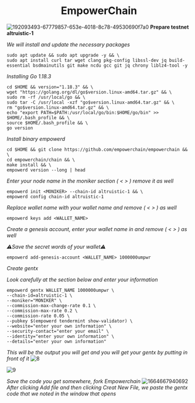 <h1 align="center">EmpowerChain</h1>

![192093493-67779857-653e-4018-8c78-49530690f7a0](https://user-images.githubusercontent.com/100621008/193432234-78f7b5c3-2e22-4a1e-9ac2-f566bd52cd69.png)
**Prepare testnet altruistic-1**

*We will install and update the necessary packages*
```
sudo apt update && sudo apt upgrade -y && \
sudo apt install curl tar wget clang pkg-config libssl-dev jq build-essential bsdmainutils git make ncdu gcc git jq chrony liblz4-tool -y
```
*Installing Go 1.18.3*
```
cd $HOME && version="1.18.3" && \
wget "https://golang.org/dl/go$version.linux-amd64.tar.gz" && \
sudo rm -rf /usr/local/go && \
sudo tar -C /usr/local -xzf "go$version.linux-amd64.tar.gz" && \
rm "go$version.linux-amd64.tar.gz" && \
echo "export PATH=$PATH:/usr/local/go/bin:$HOME/go/bin" >> $HOME/.bash_profile && \
source $HOME/.bash_profile && \
go version
```
*Install binary empowerd*
```
cd $HOME && git clone https://github.com/empowerchain/empowerchain && \
cd empowerchain/chain && \
make install && \
empowerd version --long | head
```
*Enter your node name in the moniker section ( < > ) remove it as well*
```
empowerd init <MONIKER> --chain-id altruistic-1 && \
empowerd config chain-id altruistic-1
```
*Replace wallet name with your wallet name and remove ( < > ) as well*
```
empowerd keys add <WALLET_NAME>
```
*Create a genesis account, enter your wallet name in <walletname> and remove ( < > ) as well*
  
*:warning:Save the secret words of your wallet:warning:*
```
empowerd add-genesis-account <WALLET_NAME> 1000000umpwr
  ```
*Create gentx*
  
*Look carefully at the section below and enter your information*
  ```
  empowerd gentx WALLET_NAME 1000000umpwr \
--chain-id=altruistic-1 \
--moniker="MONIKER" \
--commission-max-change-rate 0.1 \
--commission-max-rate 0.2 \
--commission-rate 0.05 \
--pubkey $(empowerd tendermint show-validator) \
--website="enter your own information" \
--security-contact="enter your email" \
--identity="enter your own information" \
--details="enter your own information"
 ```
*This will be the output you will get and you will get your gentx by putting <cat> in front of it*
 ![8](https://user-images.githubusercontent.com/100621008/193432937-a4af4dc3-f81e-4114-b3ce-7e9c4919b272.jpg)
  
 ![9](https://user-images.githubusercontent.com/100621008/193432945-32a74deb-f56c-41c1-9f98-76ba3492632f.jpg)
  
*Save the code you get somewhere, fork Empowerchain*
 ![1664667940692](https://user-images.githubusercontent.com/100621008/193433068-e9ffad6c-5752-4b82-b94f-b716536e0182.jpg)
*After clicking Add file and then clicking Creat New File, we paste the gentx code that we noted in the window that opens*



